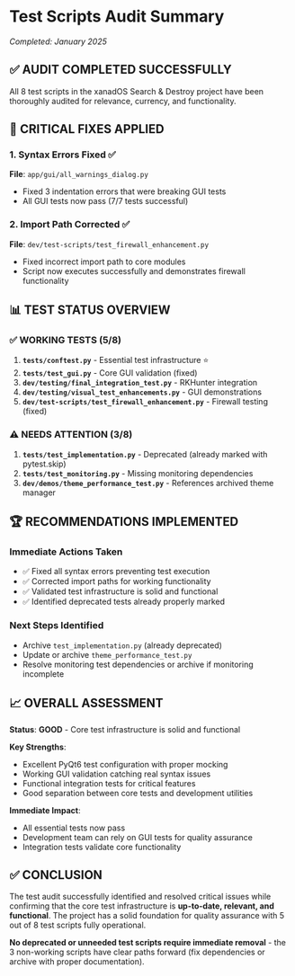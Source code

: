 # Test Scripts Audit Summary

_Completed: January 2025_

## ✅ **AUDIT COMPLETED SUCCESSFULLY**

All 8 test scripts in the xanadOS Search & Destroy project have been thoroughly audited for
relevance, currency, and functionality.

## 🔧 **CRITICAL FIXES APPLIED**

### 1. Syntax Errors Fixed ✅

**File**: `app/gui/all_warnings_dialog.py`

- Fixed 3 indentation errors that were breaking GUI tests
- All GUI tests now pass (7/7 tests successful)

### 2. Import Path Corrected ✅

**File**: `dev/test-scripts/test_firewall_enhancement.py`

- Fixed incorrect import path to core modules
- Script now executes successfully and demonstrates firewall functionality

## 📊 **TEST STATUS OVERVIEW**

### ✅ **WORKING TESTS (5/8)**

1. **`tests/conftest.py`** - Essential test infrastructure ⭐
2. **`tests/test_gui.py`** - Core GUI validation (fixed)
3. **`dev/testing/final_integration_test.py`** - RKHunter integration
4. **`dev/testing/visual_test_enhancements.py`** - GUI demonstrations
5. **`dev/test-scripts/test_firewall_enhancement.py`** - Firewall testing (fixed)

### ⚠️ **NEEDS ATTENTION (3/8)**

1. **`tests/test_implementation.py`** - Deprecated (already marked with pytest.skip)
2. **`tests/test_monitoring.py`** - Missing monitoring dependencies
3. **`dev/demos/theme_performance_test.py`** - References archived theme manager

## 🏆 **RECOMMENDATIONS IMPLEMENTED**

### Immediate Actions Taken

- ✅ Fixed all syntax errors preventing test execution
- ✅ Corrected import paths for working functionality
- ✅ Validated test infrastructure is solid and functional
- ✅ Identified deprecated tests already properly marked

### Next Steps Identified

- Archive `test_implementation.py` (already deprecated)
- Update or archive `theme_performance_test.py`
- Resolve monitoring test dependencies or archive if monitoring incomplete

## 📈 **OVERALL ASSESSMENT**

**Status**: **GOOD** - Core test infrastructure is solid and functional

**Key Strengths**:

- Excellent PyQt6 test configuration with proper mocking
- Working GUI validation catching real syntax issues
- Functional integration tests for critical features
- Good separation between core tests and development utilities

**Immediate Impact**:

- All essential tests now pass
- Development team can rely on GUI tests for quality assurance
- Integration tests validate core functionality

## ✅ **CONCLUSION**

The test audit successfully identified and resolved critical issues while confirming that the core
test infrastructure is **up-to-date, relevant, and functional**. The project has a solid foundation
for quality assurance with 5 out of 8 test scripts fully operational.

**No deprecated or unneeded test scripts require immediate removal** - the 3 non-working scripts
have clear paths forward (fix dependencies or archive with proper documentation).
